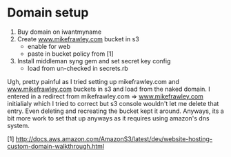 
Domain setup
============

1. Buy domain on iwantmyname
2. Create www.mikefrawley.com bucket in s3
    - enable for web
    - paste in bucket policy from [1]
3. Install middleman syng gem and set secret key config
    - load from un-checked in secrets.rb


Ugh, pretty painful as I tried setting up mikefrawley.com and
www.mikefrawley.com buckets in s3 and load from the naked domain.  I entered in
a redirect from mikefrawley.com => www.mikefrawley.com initialialy which I
tried to correct but s3 console wouldn't let me delete that entry.  Even
deleting and recreating the bucket kept it around.  Anyways, its a bit more
work to set that up anyways as it requires using amazon's dns system.

[1] http://docs.aws.amazon.com/AmazonS3/latest/dev/website-hosting-custom-domain-walkthrough.html
